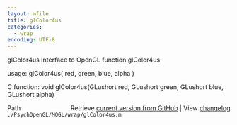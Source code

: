```yaml
---
layout: mfile
title: glColor4us
categories:
  - wrap
encoding: UTF-8
---
```


glColor4us  Interface to OpenGL function glColor4us

usage:  glColor4us( red, green, blue, alpha )

C function:  void glColor4us(GLushort red, GLushort green, GLushort blue, GLushort alpha)


<div class="code_header" style="text-align:right;">
  <span style="float:left;">Path&nbsp;&nbsp;</span> <span class="counter">Retrieve <a href=
  "https://raw.github.com/Psychtoolbox-3/Psychtoolbox-3/beta/./PsychOpenGL/MOGL/wrap/glColor4us.m">current version from GitHub</a> | View <a href=
  "https://github.com/Psychtoolbox-3/Psychtoolbox-3/commits/beta/./PsychOpenGL/MOGL/wrap/glColor4us.m">changelog</a></span>
</div>
<div class="code">
  <code>./PsychOpenGL/MOGL/wrap/glColor4us.m</code>
</div>
